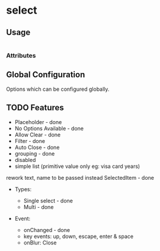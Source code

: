 # select


## Usage

```html

```

### Attributes


## Global Configuration
Options which can be configured globally.

## TODO Features
- Placeholder - done
- No Options Available - done
- Allow Clear - done
- Filter - done
- Auto Close - done
- grouping - done
- disabled
- simple list (primitive value only eg: visa card years)

rework text, name to be passed instead SelectedItem - done

- Types:
    - Single select - done
    - Multi - done

- Event:
    - onChanged - done
    - key events: up, down, escape, enter & space
    - onBlur: Close

